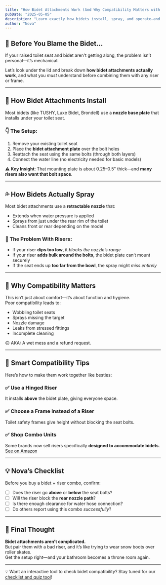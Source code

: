 ```yaml
---
title: "How Bidet Attachments Work (And Why Compatibility Matters with Risers)"
pubDate: "2025-05-05"
description: "Learn exactly how bidets install, spray, and operate—and why most risers get in the way."
author: "Nova"
---
```


## 🧠 Before You Blame the Bidet…

If your raised toilet seat and bidet aren't getting along, the problem isn’t personal—it’s mechanical.

Let’s look under the lid and break down **how bidet attachments actually work**, and what you *must* understand before combining them with any riser or frame.

---

## 🔧 How Bidet Attachments Install

Most bidets (like TUSHY, Luxe Bidet, Brondell) use a **nozzle base plate** that installs under your toilet seat.

### 👇 The Setup:
1. Remove your existing toilet seat
2. Place the **bidet attachment plate** over the bolt holes
3. Reattach the seat using the same bolts (through both layers)
4. Connect the water line (no electricity needed for basic models)

⚠️ **Key Insight**: That mounting plate is about 0.25–0.5" thick—and **many risers also want that bolt space**.

---

## 💦 How Bidets Actually Spray

Most bidet attachments use a **retractable nozzle** that:
- Extends when water pressure is applied  
- Sprays from just under the rear rim of the toilet  
- Cleans front or rear depending on the model

### 🚫 The Problem With Risers:
- If your riser **dips too low**, it *blocks the nozzle’s range*
- If your riser **adds bulk around the bolts**, the bidet plate can’t mount securely
- If the seat ends up **too far from the bowl**, the spray might *miss entirely*

---

## 🧻 Why Compatibility Matters

This isn’t just about comfort—it’s about function and hygiene.  
Poor compatibility leads to:

- Wobbling toilet seats  
- Sprays missing the target  
- Nozzle damage  
- Leaks from stressed fittings  
- Incomplete cleaning

🙃 AKA: A wet mess and a refund request.

---

## 🧠 Smart Compatibility Tips

Here’s how to make them work together like besties:

### ✅ Use a Hinged Riser  
It installs **above** the bidet plate, giving everyone space.

### ✅ Choose a Frame Instead of a Riser  
Toilet safety frames give height without blocking the seat bolts.

### ✅ Shop Combo Units  
Some brands now sell risers specifically **designed to accommodate bidets**.  
[See on Amazon](https://amzn.to/3Zb5vQK)

---

## 💡 Nova’s Checklist

Before you buy a bidet + riser combo, confirm:

- [ ] Does the riser go **above** or **below** the seat bolts?  
- [ ] Will the riser block the **rear nozzle path**?  
- [ ] Is there enough clearance for water hose connection?  
- [ ] Do others report using this combo *successfully*?

---

## 🧴 Final Thought

**Bidet attachments aren’t complicated.**  
But pair them with a bad riser, and it’s like trying to wear snow boots over roller skates.  
Get the setup right—and your bathroom becomes a throne room again.

---

💡 Want an interactive tool to check bidet compatibility? Stay tuned for our [checklist and quiz tool](/blog/compatibility-checklist)!
